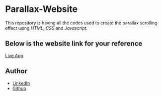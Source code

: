 # Parallax-Website
This repository is having all the codes used to create the parallax scrolling effect using *HTML*, *CSS* and *Javascript*. 

## Below is the website link for your reference 

[Live App](https://exploreaurangabad.netlify.app)

## Author

- [LinkedIn](https://www.linkedin.com/in/rishikesh-jagadale-331812207/)
- [Github](https://github.com/rissh)
